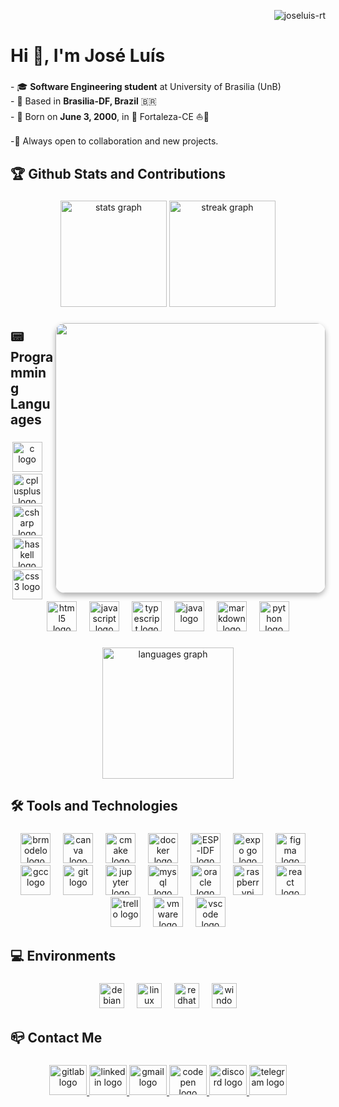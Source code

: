 <p align="right"> <img src="https://komarev.com/ghpvc/?username=joseluis-rt&label=Profile%20views&color=0e75b6&style=flat" alt="joseluis-rt" /> </p>

###

<h1 align="left">Hi 👋, I'm José Luís</h1>

###

<p align="left">- 🎓 <strong>Software Engineering student</strong> at University of Brasilia (UnB)<br>- 📍 Based in <strong>Brasilia-DF, Brazil</strong> 🇧🇷 <br>- 🐲 Born on <strong>June 3, 2000</strong>, in 🌴 Fortaleza-CE ⛵🌴<br><br>-🤝 Always open to collaboration and new projects.</p>

###

<h2 align="left">🏆 Github Stats and Contributions</h2>

###

<div align="center">
  <img src="https://github-readme-stats.vercel.app/api?username=joseluis-rt&hide_title=false&hide_rank=false&show_icons=true&include_all_commits=false&count_private=true&disable_animations=true&theme=react&locale=en&hide_border=true&order=1" height="170" alt="stats graph"  />
  <img src="https://streak-stats.demolab.com?user=joseluis-rt&locale=en&mode=daily&theme=prussian&hide_border=true&border_radius=24&order=3" height="170" alt="streak graph"  />
  <!--
  <img src="https://github-readme-activity-graph.vercel.app/graph?username=joseluis-rt&radius=24&theme=github-dark-dimmed&area=true&order=5&hide_border=true&hide_title=false" height="280" alt="activity-graph graph"  />
-->
</div>

###

<img align="right" height="432" src="https://i.gifer.com/NxNg.gif" style="border-radius: 15px; box-shadow: 0 4px 8px rgba(0, 0, 0, 0.3);" />

###

<h2 align="left">📟 Programming Languages</h2>

###

<div align="center">
  <img src="https://cdn.jsdelivr.net/gh/devicons/devicon/icons/c/c-original.svg" height="48" alt="c logo" title="C" />
  <img width="12" />
  <img src="https://cdn.jsdelivr.net/gh/devicons/devicon/icons/cplusplus/cplusplus-original.svg" height="48" alt="cplusplus logo" title="C++" />
  <img width="12" />
  <img src="https://cdn.jsdelivr.net/gh/devicons/devicon/icons/csharp/csharp-original.svg" height="48" alt="csharp logo" title="C#" />
  <img width="12" />
  <img src="https://cdn.jsdelivr.net/gh/devicons/devicon/icons/haskell/haskell-original.svg" height="48" alt="haskell logo" title="Haskell" />
  <img width="12" />
  <img src="https://cdn.jsdelivr.net/gh/devicons/devicon/icons/css3/css3-original.svg" height="48" alt="css3 logo" title="CSS3" />
  <img width="12" />
  <img src="https://cdn.jsdelivr.net/gh/devicons/devicon/icons/html5/html5-original.svg" height="48" alt="html5 logo" title="HTML5" />
  <img width="12" />
  <img src="https://cdn.jsdelivr.net/gh/devicons/devicon/icons/javascript/javascript-original.svg" height="48" alt="javascript logo" title="JavaScript" />
  <img width="12" />
  <img src="https://cdn.jsdelivr.net/gh/devicons/devicon/icons/typescript/typescript-original.svg" height="48" alt="typescript logo" title="TypeScript" />
  <img width="12" />
  <img src="https://cdn.jsdelivr.net/gh/devicons/devicon/icons/java/java-original.svg" height="48" alt="java logo" title="Java" />
  <img width="12" />
  <img src="https://cdn.jsdelivr.net/gh/devicons/devicon/icons/markdown/markdown-original.svg" height="48" alt="markdown logo" title="Markdown" />
  <img width="12" />
  <img src="https://cdn.jsdelivr.net/gh/devicons/devicon/icons/python/python-original.svg" height="48" alt="python logo" title="Python" />
</div>

###

<div align="center">
  <img src="https://github-readme-stats.vercel.app/api/top-langs?username=joseluis-rt&locale=en&hide_title=false&layout=compact&card_width=320&langs_count=6&theme=prussian&hide_border=true&order=2" height="210" alt="languages graph"  />
</div>

###

<h2 align="left">🛠 Tools and Technologies</h2>

###

<div align="center">
  <img src="https://yt3.googleusercontent.com/ZpRyBvODc2Rit7G_sIPeX8g48vW3ZQVzXrEKRpkfUImCXMCgsEve_mmujJo5xbiGFz9EeJx6Hw=s900-c-k-c0x00ffffff-no-rj" height="48" alt="brmodelo logo" title="BR Modelo" />
  <img width="12" />
  <img src="https://cdn.jsdelivr.net/gh/devicons/devicon/icons/canva/canva-original.svg" height="48" alt="canva logo" title="Canva" />
  <img width="12" />
  <img src="https://cdn.jsdelivr.net/gh/devicons/devicon/icons/cmake/cmake-original.svg" height="48" alt="cmake logo" title="CMake" />
  <img width="12" />
  <img src="https://cdn.jsdelivr.net/gh/devicons/devicon/icons/docker/docker-original.svg" height="48" alt="docker logo" title="Docker" />
  <img width="12" />
  <img src="https://seeklogo.com/images/E/espressif-systems-logo-1350B9E771-seeklogo.com.png" height="48" alt="ESP-IDF logo" title="ESP-IDF" />
  <img width="12" />
  <img src="https://seeklogo.com/images/E/expo-go-app-logo-BBBE394CB8-seeklogo.com.png" height="48" alt="expo go logo" title="Expo Go" />
  <img width="12" />
  <img src="https://cdn.jsdelivr.net/gh/devicons/devicon/icons/figma/figma-original.svg" height="48" alt="figma logo" title="Figma" />
  <img width="12" />
  <img src="https://cdn.jsdelivr.net/gh/devicons/devicon/icons/gcc/gcc-original.svg" height="48" alt="gcc logo" title="GCC" />
  <img width="12" />
  <img src="https://cdn.jsdelivr.net/gh/devicons/devicon/icons/git/git-original.svg" height="48" alt="git logo" title="Git" />
  <img width="12" />
  <img src="https://cdn.jsdelivr.net/gh/devicons/devicon/icons/jupyter/jupyter-original.svg" height="48" alt="jupyter logo" title="Jupyter" />
  <img width="12" />
  <img src="https://cdn.jsdelivr.net/gh/devicons/devicon/icons/mysql/mysql-original.svg" height="48" alt="mysql logo" title="MySQL" />
  <img width="12" />
  <img src="https://cdn.jsdelivr.net/gh/devicons/devicon/icons/oracle/oracle-original.svg" height="48" alt="oracle logo" title="Oracle" />
  <img width="12" />
  <img src="https://cdn.jsdelivr.net/gh/devicons/devicon/icons/raspberrypi/raspberrypi-original.svg" height="48" alt="raspberrypi logo" title="Raspberry Pi" />
  <img width="12" />
  <img src="https://cdn.jsdelivr.net/gh/devicons/devicon/icons/react/react-original.svg" height="48" alt="react logo" title="React" />
  <img width="12" />
  <img src="https://cdn.jsdelivr.net/gh/devicons/devicon/icons/trello/trello-plain.svg" height="48" alt="trello logo" title="Trello" />
  <img width="12" />
  <img src="https://upload.wikimedia.org/wikipedia/commons/thumb/5/5a/Vmware_workstation_16_icon.svg/2051px-Vmware_workstation_16_icon.svg.png" height="48" alt="vmware logo" title="VMware" />
  <img width="12" />
  <img src="https://cdn.jsdelivr.net/gh/devicons/devicon/icons/vscode/vscode-original.svg" height="48" alt="vscode logo" title="VSCode" />
</div>

###

<h2 align="left">💻 Environments</h2>

###

<div align="center">
  <img src="https://cdn.jsdelivr.net/gh/devicons/devicon/icons/debian/debian-original.svg" height="40" alt="debian logo" title="Debian" />
  <img width="12" />
  <img src="https://cdn.jsdelivr.net/gh/devicons/devicon/icons/linux/linux-original.svg" height="40" alt="linux logo" title="Linux" />
  <img width="12" />
  <img src="https://cdn.jsdelivr.net/gh/devicons/devicon/icons/redhat/redhat-original.svg" height="40" alt="redhat logo" title="Red Hat" />
  <img width="12" />
  <img src="https://cdn.jsdelivr.net/gh/devicons/devicon/icons/windows8/windows8-original.svg" height="40" alt="windows8 logo" title="Windows" />
</div>

###

<h2 align="left">📪 Contact Me</h2>

###

<div align="center">
  <a href="https://gitlab.com/joseluis-rt" target="_blank">
    <img src="https://cdn.jsdelivr.net/gh/devicons/devicon/icons/gitlab/gitlab-original.svg" width="60" height="48" alt="gitlab logo" title="GitLab" />
  </a>
  <a href="https://www.linkedin.com/in/jose-luis-ramos-teixeira/" target="_blank">
    <img src="https://raw.githubusercontent.com/maurodesouza/profile-readme-generator/master/src/assets/icons/social/linkedin/default.svg" width="60" height="48" alt="linkedin logo" title="LinkedIn" />
  </a>
  <a href="mailto:joseluisramost3@gmail.com" target="_blank">
    <img src="https://raw.githubusercontent.com/maurodesouza/profile-readme-generator/master/src/assets/icons/social/gmail/default.svg" width="60" height="48" alt="gmail logo" title="Gmail" />
  </a>
  <a href="https://codepen.io/joseluis-rt" target="_blank">
    <img src="https://raw.githubusercontent.com/maurodesouza/profile-readme-generator/master/src/assets/icons/social/codepen/default.svg" width="60" height="48" alt="codepen logo" title="CodePen" />
  </a>
  <a href="https://discord.com/users/580169489103192067" target="_blank">
    <img src="https://raw.githubusercontent.com/maurodesouza/profile-readme-generator/master/src/assets/icons/social/discord/default.svg" width="60" height="48" alt="discord logo" title="Discord" />
  </a>
  <a href="https://t.me/JoseLuiis" target="_blank">
    <img src="https://raw.githubusercontent.com/maurodesouza/profile-readme-generator/master/src/assets/icons/social/telegram/default.svg" width="60" height="48" alt="telegram logo" title="Telegram" />
  </a>
</div>
